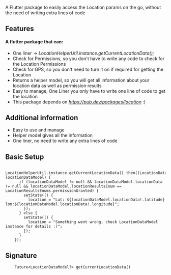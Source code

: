 A Flutter package to easily access the Location params on the go, without the need of writing extra lines of code

## Features

#### A flutter package that can:

* One liner -> *LocationHelperUtil.instance.getCurrentLocationData();*
* Check for Permissions, so you don't have to write any code to check for the Location Permissions
* Check for GPS, so you don't need to turn it on if required for getting the Location
* Returns a helper model, so you will get all information about your location data as well as permission results
* Easy to manage, One Liner you only have to write one line of code to get the location
* This package depends on *https://pub.dev/packages/location* :)

## Additional information

* Easy to use and manage
* Helper model gives all the information
* One liner, no need to write any extra lines of code

## Basic Setup

```
    LocationHelperUtil.instance.getCurrentLocationData().then((LocationDataModel? locationDataModel) {
      if (locationDataModel != null && locationDataModel.locationData != null && locationDataModel.locationResultsEnum == LocationResultsEnums.permissionGranted) {
        setState(() {
          location = "Lat: ${locationDataModel.locationData!.latitude} lon:${locationDataModel.locationData!.longitude}";
        });
      } else {
        setState(() {
          location = "Something went wrong, check LocationDataModel instance for details :)";
        });
      }
    });
```

## Signature

```
    Future<LocationDataModel?> getCurrentLocationData()
```
